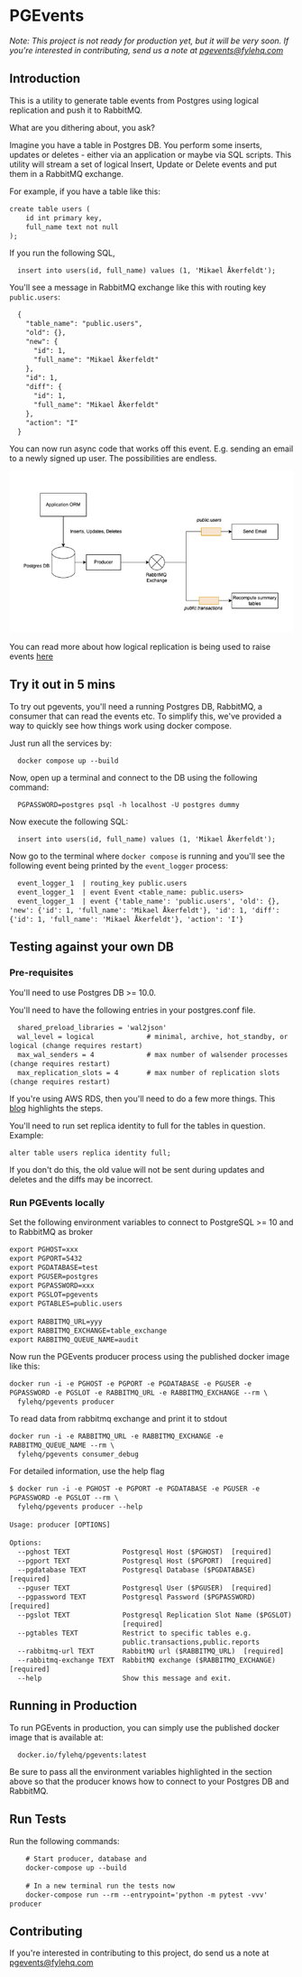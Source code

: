 # PGEvents

*Note: This project is not ready for production yet, but it will be very soon. If you're interested in contributing,
send us a note at pgevents@fylehq.com*

## Introduction

This is a utility to generate table events from Postgres using logical replication and push it to RabbitMQ.

What are you dithering about, you ask?

Imagine you have a table in Postgres DB. You perform some inserts, updates or deletes - either via an application or maybe via SQL scripts.
This utility will stream a set of logical Insert, Update or Delete events and put them in a RabbitMQ exchange.

For example, if you have a table like this:

```
create table users (
    id int primary key,
    full_name text not null
);
```

If you run the following SQL,

```
  insert into users(id, full_name) values (1, 'Mikael Åkerfeldt');
```

You'll see a message in RabbitMQ exchange like this with routing key `public.users`:
```
  {
    "table_name": "public.users",
    "old": {},
    "new": {
      "id": 1,
      "full_name": "Mikael Åkerfeldt"
    },
    "id": 1,
    "diff": {
      "id": 1,
      "full_name": "Mikael Åkerfeldt"
    },
    "action": "I"
  }
```

You can now run async code that works off this event. E.g. sending an email to a newly signed up user. The possibilities are endless.

![pgevents.png](./docs/assets/pgevents.png)

You can read more about how logical replication is being used to raise events [here](https://saasengineering.substack.com/p/change-events-from-postgresql-tables?s=r) 

## Try it out in 5 mins

To try out pgevents, you'll need a running Postgres DB, RabbitMQ, a consumer that can read the events etc. To simplify this,
we've provided a way to quickly see how things work using docker compose.

Just run all the services by:

```
  docker compose up --build
```

Now, open up a terminal and connect to the DB using the following command:

```
  PGPASSWORD=postgres psql -h localhost -U postgres dummy
```

Now execute the following SQL:

```
  insert into users(id, full_name) values (1, 'Mikael Åkerfeldt');
```

Now go to the terminal where `docker compose` is running and you'll see the following event being printed by the `event_logger` process:

```
  event_logger_1  | routing_key public.users
  event_logger_1  | event Event <table_name: public.users>
  event_logger_1  | event {'table_name': 'public.users', 'old': {}, 'new': {'id': 1, 'full_name': 'Mikael Åkerfeldt'}, 'id': 1, 'diff': {'id': 1, 'full_name': 'Mikael Åkerfeldt'}, 'action': 'I'}

```

## Testing against your own DB

### Pre-requisites

You'll need to use Postgres DB >= 10.0.

You'll need to have the following entries in your postgres.conf file. 
```
  shared_preload_libraries = 'wal2json'
  wal_level = logical             # minimal, archive, hot_standby, or logical (change requires restart)
  max_wal_senders = 4             # max number of walsender processes (change requires restart)
  max_replication_slots = 4       # max number of replication slots (change requires restart)
```

If you're using AWS RDS, then you'll need to do a few more things. This [blog](https://aws.amazon.com/blogs/database/stream-changes-from-amazon-rds-for-postgresql-using-amazon-kinesis-data-streams-and-aws-lambda/) highlights the steps.


You'll need to run set replica identity to full for the tables in question. Example:

```
alter table users replica identity full;
```

If you don't do this, the old value will not be sent during updates and deletes and the diffs may be incorrect.

### Run PGEvents locally

Set the following environment variables to connect to PostgreSQL >= 10 and to RabbitMQ as broker

```
export PGHOST=xxx
export PGPORT=5432
export PGDATABASE=test
export PGUSER=postgres
export PGPASSWORD=xxx
export PGSLOT=pgevents
export PGTABLES=public.users

export RABBITMQ_URL=yyy
export RABBITMQ_EXCHANGE=table_exchange
export RABBITMQ_QUEUE_NAME=audit

```

Now run the PGEvents producer process using the published docker image like this:
```
docker run -i -e PGHOST -e PGPORT -e PGDATABASE -e PGUSER -e PGPASSWORD -e PGSLOT -e RABBITMQ_URL -e RABBITMQ_EXCHANGE --rm \
  fylehq/pgevents producer

```

To read data from rabbitmq exchange and print it to stdout
```
docker run -i -e RABBITMQ_URL -e RABBITMQ_EXCHANGE -e RABBITMQ_QUEUE_NAME --rm \
  fylehq/pgevents consumer_debug
```

For detailed information, use the help flag

```
$ docker run -i -e PGHOST -e PGPORT -e PGDATABASE -e PGUSER -e PGPASSWORD -e PGSLOT --rm \
  fylehq/pgevents producer --help

Usage: producer [OPTIONS]

Options:
  --pghost TEXT             Postgresql Host ($PGHOST)  [required]
  --pgport TEXT             Postgresql Host ($PGPORT)  [required]
  --pgdatabase TEXT         Postgresql Database ($PGDATABASE)  [required]
  --pguser TEXT             Postgresql User ($PGUSER)  [required]
  --pgpassword TEXT         Postgresql Password ($PGPASSWORD)  [required]
  --pgslot TEXT             Postgresql Replication Slot Name ($PGSLOT)
                            [required]
  --pgtables TEXT           Restrict to specific tables e.g.
                            public.transactions,public.reports
  --rabbitmq-url TEXT       RabbitMQ url ($RABBITMQ_URL)  [required]
  --rabbitmq-exchange TEXT  RabbitMQ exchange ($RABBITMQ_EXCHANGE)  [required]
  --help                    Show this message and exit.

```

## Running in Production

To run PGEvents in production, you can simply use the published docker image that is available at:

```
  docker.io/fylehq/pgevents:latest
```

Be sure to pass all the environment variables highlighted in the section above so that the producer knows how to
connect to your Postgres DB and RabbitMQ. 

## Run Tests

Run the following commands:

```
    # Start producer, database and 
    docker-compose up --build

    # In a new terminal run the tests now
    docker-compose run --rm --entrypoint='python -m pytest -vvv' producer
```

## Contributing

If you're interested in contributing to this project, do send us a note at pgevents@fylehq.com

<!-- 
### Local Setup


Map the volume to the docker container and run the utility from within the container while you're making changes in the editor:

```
docker run -it -e PGHOST -e PGPORT -e PGDATABASE -e PGUSER -e PGPASSWORD -e PGSLOT -e PGTABLES -e RABBITMQ_URL -e RABBITMQ_EXCHANGE -e RABBITMQ_QUEUE_NAME --rm -v $(pwd):/pgevents --entrypoint=/bin/bash pgevents
```

Now make changes to the python files. Then run the command from shell:

```
  python producer.py
```
 -->
